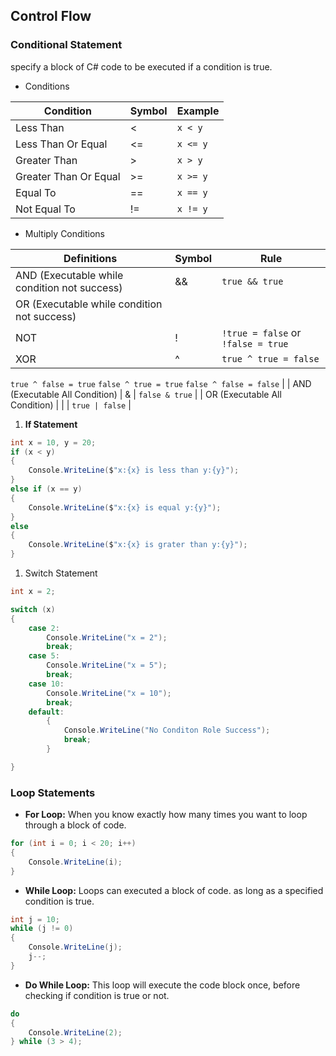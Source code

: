 ## Control Flow

### Conditional Statement

specify a block of C# code to be executed if a condition is true.

- Conditions

| Condition | Symbol | Example |
| --- | --- | --- |
| Less Than | < | `x < y` |
| Less Than Or Equal | <= | `x <= y` |
| Greater Than | > | `x > y` |
| Greater Than Or Equal | >= | `x >= y` |
| Equal To | == | `x == y` |
| Not Equal To | != | `x != y` |
- Multiply Conditions

| Definitions | Symbol | Rule |
| --- | --- | --- |
| AND (Executable while condition not success) | && | `true && true` |
| OR (Executable while condition not success) | || | `true || false`  or `flase || true` |
| NOT | ! | `!true = false` or `!false = true` |
| XOR | ^ | `true ^ true = false` 
`true ^ false = true` 
`false ^ true = true` 
`false ^ false = false` |
| AND (Executable All Condition) | & | `false & true` |
| OR (Executable All Condition) | | | `true | false` |
1. **If Statement**

```csharp
int x = 10, y = 20;
if (x < y)
{
    Console.WriteLine($"x:{x} is less than y:{y}");
}
else if (x == y)
{
    Console.WriteLine($"x:{x} is equal y:{y}");
}
else
{
    Console.WriteLine($"x:{x} is grater than y:{y}");
}
```

1. Switch Statement

```csharp
int x = 2;

switch (x)
{
    case 2:
        Console.WriteLine("x = 2");
        break;
    case 5:
        Console.WriteLine("x = 5");
        break;
    case 10:
        Console.WriteLine("x = 10");
        break;
    default:
        {
            Console.WriteLine("No Conditon Role Success");
            break;
        }

}
```

### Loop Statements

- **For Loop:** When you know exactly how many times you want to loop through a block of code.

```csharp
for (int i = 0; i < 20; i++)
{
    Console.WriteLine(i);
}
```

- **While Loop:** Loops can executed a block of code. as long as a specified condition is true.

```csharp
int j = 10;
while (j != 0)
{
    Console.WriteLine(j);
    j--;
}
```

- **Do While Loop:** This loop will execute the code block once, before checking if condition is true or not.

```csharp
do
{
    Console.WriteLine(2);
} while (3 > 4);

```